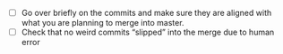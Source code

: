 - [ ] Go over briefly on the commits and make sure they are aligned with what you are planning to merge into master.
- [ ] Check that no weird commits “slipped” into the merge due to human error
